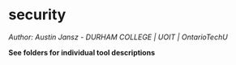# security

*Author: Austin Jansz - DURHAM COLLEGE | UOIT | OntarioTechU*

__See folders for individual tool descriptions__
